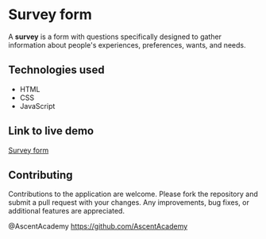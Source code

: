 #  Survey form
A **survey** is a form with questions specifically designed to gather information about people's experiences, preferences, wants, and needs.

## Technologies used

 - HTML
 - CSS
 - JavaScript

## Link to live demo
<a href="https://baishu0105.github.io/Ascent_Academy_SurveyForm/" >Survey form</a>


## Contributing
Contributions to the application are welcome. Please fork the repository and submit a pull request with your changes. Any improvements, bug fixes, or additional features are appreciated.

@AscentAcademy
https://github.com/AscentAcademy

